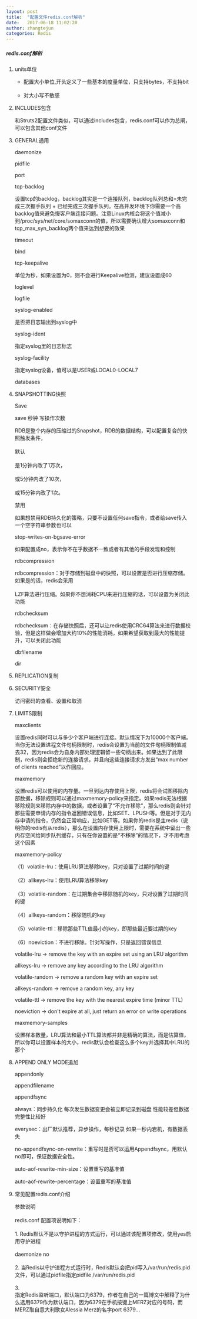 ```yaml
---
layout: post
title:  "配置文件redis.conf解析"
date:   2017-06-18 11:02:20
author: zhangtejun
categories: Redis
---
```

##### redis.conf解析
1. units单位

    * 配置大小单位,开头定义了一些基本的度量单位，只支持bytes，不支持bit<br><br>   
	* 对大小写不敏感

2. INCLUDES包含

   和Struts2配置文件类似，可以通过includes包含，redis.conf可以作为总闸，可以包含其他conf文件

3. GENERAL通用

	daemonize

	pidfile

	port

	tcp-backlog

	  设置tcp的backlog，backlog其实是一个连接队列，backlog队列总和=未完成三次握手队列 + 已经完成三次握手队列。在高并发环境下你需要一个高backlog值来避免慢客户端连接问题。注意Linux内核会将这个值减小到/proc/sys/net/core/somaxconn的值，所以需要确认增大somaxconn和tcp_max_syn_backlog两个值来达到想要的效果

	timeout

	bind 

	tcp-keepalive

	单位为秒，如果设置为0，则不会进行Keepalive检测，建议设置成60

	loglevel

	logfile

	syslog-enabled

	是否把日志输出到syslog中

	syslog-ident

	指定syslog里的日志标志

	syslog-facility

	指定syslog设备，值可以是USER或LOCAL0-LOCAL7

	databases

4. SNAPSHOTTING快照

	Save

	 save 秒钟 写操作次数

	RDB是整个内存的压缩过的Snapshot，RDB的数据结构，可以配置复合的快照触发条件，<br><br>默认<br><br>是1分钟内改了1万次，<br><br>或5分钟内改了10次，<br><br>或15分钟内改了1次。

	禁用

	如果想禁用RDB持久化的策略，只要不设置任何save指令，或者给save传入一个空字符串参数也可以

	stop-writes-on-bgsave-error

	如果配置成no，表示你不在乎数据不一致或者有其他的手段发现和控制

	 rdbcompression

	rdbcompression：对于存储到磁盘中的快照，可以设置是否进行压缩存储。如果是的话，redis会采用<br><br>LZF算法进行压缩。如果你不想消耗CPU来进行压缩的话，可以设置为关闭此功能

	 rdbchecksum

	rdbchecksum：在存储快照后，还可以让redis使用CRC64算法来进行数据校验，但是这样做会增加大约10%的性能消耗，如果希望获取到最大的性能提升，可以关闭此功能

	 dbfilename

	 dir

5. REPLICATION复制

6. SECURITY安全

	访问密码的查看、设置和取消



7. LIMITS限制

	maxclients

	设置redis同时可以与多少个客户端进行连接。默认情况下为10000个客户端。当你无法设置进程文件句柄限制时，redis会设置为当前的文件句柄限制值减去32，因为redis会为自身内部处理逻辑留一些句柄出来。如果达到了此限制，redis则会拒绝新的连接请求，并且向这些连接请求方发出“max number of clients reached”以作回应。

	maxmemory

	设置redis可以使用的内存量。一旦到达内存使用上限，redis将会试图移除内部数据，移除规则可以通过maxmemory-policy来指定。如果redis无法根据移除规则来移除内存中的数据，或者设置了“不允许移除”，那么redis则会针对那些需要申请内存的指令返回错误信息，比如SET、LPUSH等。但是对于无内存申请的指令，仍然会正常响应，比如GET等。如果你的redis是主redis（说明你的redis有从redis），那么在设置内存使用上限时，需要在系统中留出一些内存空间给同步队列缓存，只有在你设置的是“不移除”的情况下，才不用考虑这个因素

	maxmemory-policy

	 （1）volatile-lru：使用LRU算法移除key，只对设置了过期时间的键<br><br>（2）allkeys-lru：使用LRU算法移除key<br><br>（3）volatile-random：在过期集合中移除随机的key，只对设置了过期时间的键<br><br>（4）allkeys-random：移除随机的key<br><br>（5）volatile-ttl：移除那些TTL值最小的key，即那些最近要过期的key<br><br>（6）noeviction：不进行移除。针对写操作，只是返回错误信息

	volatile-lru -> remove the key with an expire set using an LRU algorithm

	allkeys-lru -> remove any key according to the LRU algorithm

	volatile-random -> remove a random key with an expire set

	allkeys-random -> remove a random key, any key

	volatile-ttl -> remove the key with the nearest expire time (minor TTL)

	noeviction -> don't expire at all, just return an error on write operations

	maxmemory-samples

	设置样本数量，LRU算法和最小TTL算法都并非是精确的算法，而是估算值，所以你可以设置样本的大小，redis默认会检查这么多个key并选择其中LRU的那个

8. APPEND ONLY MODE追加


	 appendonly

	 appendfilename

	appendfsync



	always：同步持久化 每次发生数据变更会被立即记录到磁盘  性能较差但数据完整性比较好

	everysec：出厂默认推荐，异步操作，每秒记录   如果一秒内宕机，有数据丢失


	no-appendfsync-on-rewrite：重写时是否可以运用Appendfsync，用默认no即可，保证数据安全性。

	auto-aof-rewrite-min-size：设置重写的基准值

	auto-aof-rewrite-percentage：设置重写的基准值

9. 常见配置redis.conf介绍

	参数说明<br><br>redis.conf 配置项说明如下：<br><br>1. Redis默认不是以守护进程的方式运行，可以通过该配置项修改，使用yes启用守护进程<br><br>  daemonize no<br><br>2. 当Redis以守护进程方式运行时，Redis默认会把pid写入/var/run/redis.pid文件，可以通过pidfile指定pidfile /var/run/redis.pid<br><br>3. <br>指定Redis监听端口，默认端口为6379，作者在自己的一篇博文中解释了为什么选用6379作为默认端口，因为6379在手机按键上MERZ对应的号码，而MERZ取自意大利歌女Alessia Merz的名字port 6379... 






